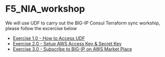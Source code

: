 # F5_NIA_workshop

We will use UDF to carry out the BIG-IP Consul Terraform sync workship, please follow the excercise below


 - [Exercise 1.0 - How to Access UDF](1-ex)   
 - [Exercise 2.0 - Setup AWS Access Key & Secret Key](1-ex/2-ex)   
 - [Exercise 3.0 - Subscribe to BIG-IP on AWS Market Place](1-ex/2-ex/3-ex)   

